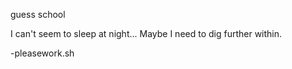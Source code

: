 guess school

I can't seem to sleep at night... Maybe I need to dig further within.

-pleasework.sh
